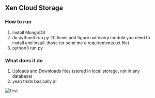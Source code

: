 ## Xen Cloud Storage

### How to run
1. Install MongoDB
2. do python3 run.py 20 times and figure out every module you need to install and install those (or send me a requirements.txt file)
3. python3 run.py

### What does it do
1. Uploads and Downloads files (stored in local storage, not in any database)
2. yeah thats basically all

![first](https://readme_files/1.png)